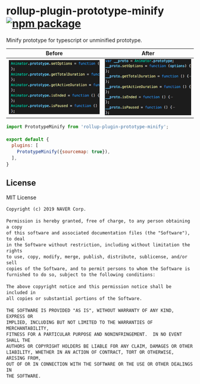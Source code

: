 # rollup-plugin-prototype-minify [![npm package](https://img.shields.io/npm/v/rollup-plugin-prototype-minify.svg)](https://www.npmjs.com/package/rollup-plugin-prototype-minify)

Minify prototype for typescript or unminified prototype.

|Before|After|
|:---:|:---:|
|![](./before.png)|![](./after.png)|
```js
import PrototypeMinify from 'rollup-plugin-prototype-minify';

export default {
  plugins: [
    PrototypeMinify({sourcemap: true}),
  ],
}
```


## License

MIT License

```
Copyright (c) 2019 NAVER Corp.

Permission is hereby granted, free of charge, to any person obtaining a copy
of this software and associated documentation files (the "Software"), to deal
in the Software without restriction, including without limitation the rights
to use, copy, modify, merge, publish, distribute, sublicense, and/or sell
copies of the Software, and to permit persons to whom the Software is
furnished to do so, subject to the following conditions:

The above copyright notice and this permission notice shall be included in
all copies or substantial portions of the Software.

THE SOFTWARE IS PROVIDED "AS IS", WITHOUT WARRANTY OF ANY KIND, EXPRESS OR
IMPLIED, INCLUDING BUT NOT LIMITED TO THE WARRANTIES OF MERCHANTABILITY,
FITNESS FOR A PARTICULAR PURPOSE AND NONINFRINGEMENT.  IN NO EVENT SHALL THE
AUTHORS OR COPYRIGHT HOLDERS BE LIABLE FOR ANY CLAIM, DAMAGES OR OTHER
LIABILITY, WHETHER IN AN ACTION OF CONTRACT, TORT OR OTHERWISE, ARISING FROM,
OUT OF OR IN CONNECTION WITH THE SOFTWARE OR THE USE OR OTHER DEALINGS IN
THE SOFTWARE.
```

